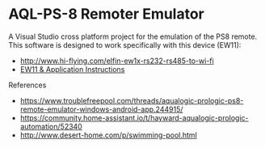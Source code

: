 # AQL-PS-8 Remoter Emulator

A Visual Studio cross platform project for the emulation of the PS8 remote. This software is designed to work specifically with this device (EW11):
- http://www.hi-flying.com/elfin-ew1x-rs232-rs485-to-wi-fi
- [EW11 & Application Instructions](https://docs.google.com/document/d/e/2PACX-1vSZmb9Bgn7S6KE8wlt1QiTWcziZFddjOOrk9HZb4LZOsaj4Rq5_vAn2Eb_FxFr8IvB3aYE6TfNOxuuz/pub)

References
- https://www.troublefreepool.com/threads/aqualogic-prologic-ps8-remote-emulator-windows-android-app.244915/
- https://community.home-assistant.io/t/hayward-aqualogic-prologic-automation/52340
- http://www.desert-home.com/p/swimming-pool.html
